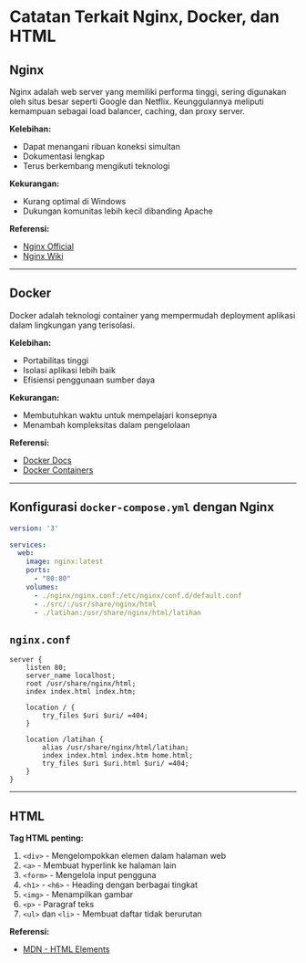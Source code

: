 # Catatan Terkait Nginx, Docker, dan HTML

## Nginx
Nginx adalah web server yang memiliki performa tinggi, sering digunakan oleh situs besar seperti Google dan Netflix. Keunggulannya meliputi kemampuan sebagai load balancer, caching, dan proxy server.

**Kelebihan:**
- Dapat menangani ribuan koneksi simultan
- Dokumentasi lengkap
- Terus berkembang mengikuti teknologi

**Kekurangan:**
- Kurang optimal di Windows
- Dukungan komunitas lebih kecil dibanding Apache

**Referensi:**
- [Nginx Official](https://nginx.org/en/)
- [Nginx Wiki](https://www.nginx.com/resources/wiki/)

---

## Docker
Docker adalah teknologi container yang mempermudah deployment aplikasi dalam lingkungan yang terisolasi.

**Kelebihan:**
- Portabilitas tinggi
- Isolasi aplikasi lebih baik
- Efisiensi penggunaan sumber daya

**Kekurangan:**
- Membutuhkan waktu untuk mempelajari konsepnya
- Menambah kompleksitas dalam pengelolaan

**Referensi:**
- [Docker Docs](https://docs.docker.com/get-started/overview/)
- [Docker Containers](https://www.docker.com/resources/what-container/)

---

## Konfigurasi `docker-compose.yml` dengan Nginx

```yaml
version: '3'

services:
  web:
    image: nginx:latest
    ports:
      - "80:80"
    volumes:
      - ./nginx/nginx.conf:/etc/nginx/conf.d/default.conf
      - ./src/:/usr/share/nginx/html
      - ./latihan:/usr/share/nginx/html/latihan
```

## `nginx.conf`
```nginx
server {
    listen 80;
    server_name localhost;
    root /usr/share/nginx/html;
    index index.html index.htm;
    
    location / {
        try_files $uri $uri/ =404;
    }
    
    location /latihan {
        alias /usr/share/nginx/html/latihan;
        index index.html index.htm home.html;
        try_files $uri $uri.html $uri/ =404;
    }
}
```

---

## HTML
**Tag HTML penting:**
1. `<div>` - Mengelompokkan elemen dalam halaman web
2. `<a>` - Membuat hyperlink ke halaman lain
3. `<form>` - Mengelola input pengguna
4. `<h1>` - `<h6>` - Heading dengan berbagai tingkat
5. `<img>` - Menampilkan gambar
6. `<p>` - Paragraf teks
7. `<ul>` dan `<li>` - Membuat daftar tidak berurutan

**Referensi:**
- [MDN - HTML Elements](https://developer.mozilla.org/en-US/docs/Web/HTML)

